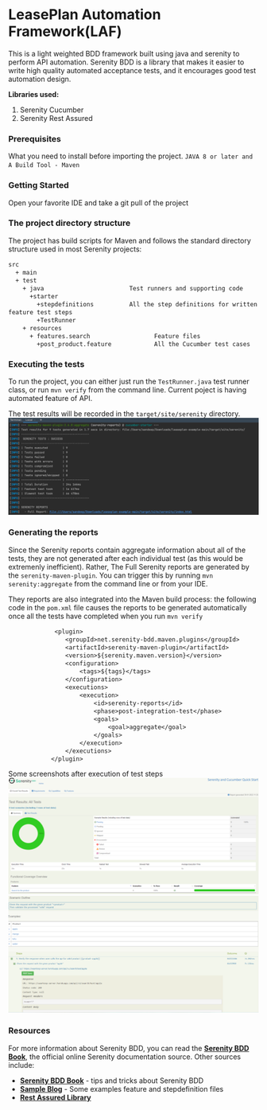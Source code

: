 # LeasePlan Automation Framework(LAF) #

This is a light weighted BDD framework built using java and serenity to perform API automation.
Serenity BDD is a library that makes it easier to write high quality automated acceptance tests, and it encourages good test automation design.

**Libraries used:**
1. Serenity Cucumber
2. Serenity Rest Assured

### Prerequisites

What you need to install before importing the project.
`
JAVA 8 or later and A Build Tool - Maven
`

### Getting Started ###

Open your favorite IDE and take a git pull of the project


### The project directory structure
The project has build scripts for Maven and follows the standard directory structure used in most Serenity projects:
```Gherkin
src
  + main
  + test
    + java                        Test runners and supporting code
      +starter
        +stepdefinitions          All the step definitions for written feature test steps
        +TestRunner
    + resources
      + features.search                  Feature files                      
        +post_product.feature            All the Cucumber test cases
```

### Executing the tests
To run the project, you can either just run the `TestRunner.java` test runner class, or run `mvn verify` from the command line.
Current poject is having automated feature of API.

The test results will be recorded in the `target/site/serenity` directory.
![img_2.png](img_2.png)

### Generating the reports
Since the Serenity reports contain aggregate information about all of the tests, they are not generated after each individual test (as this would be extremenly inefficient). Rather, The Full Serenity reports are generated by the `serenity-maven-plugin`. You can trigger this by running `mvn serenity:aggregate` from the command line or from your IDE.

They reports are also integrated into the Maven build process: the following code in the `pom.xml` file causes the reports to be generated automatically once all the tests have completed when you run `mvn verify`

```
             <plugin>
                <groupId>net.serenity-bdd.maven.plugins</groupId>
                <artifactId>serenity-maven-plugin</artifactId>
                <version>${serenity.maven.version}</version>
                <configuration>
                    <tags>${tags}</tags>
                </configuration>
                <executions>
                    <execution>
                        <id>serenity-reports</id>
                        <phase>post-integration-test</phase>
                        <goals>
                            <goal>aggregate</goal>
                        </goals>
                    </execution>
                </executions>
            </plugin>
```
Some screenshots after execution of test steps
![img.png](img.png)
![img_1.png](img_1.png)

### Resources

For more information about Serenity BDD, you can read the [**Serenity BDD Book**](https://serenity-bdd.github.io/theserenitybook/latest/index.html), the official online Serenity documentation source. Other sources include:
* **[Serenity BDD Book](https://serenity-bdd.github.io/theserenitybook/latest/index.html)** - tips and tricks about Serenity BDD
* **[Sample Blog](https://blog.j-labs.pl/testing-rest-api-with-serenity-and-rest-assured)** - Some examples feature and stepdefinition files
* **[Rest Assured Library](http://rest-assured.io/)**